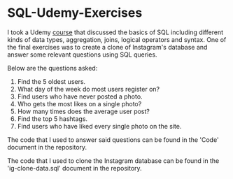 # SQL-Udemy-Exercises

I took a Udemy [course](https://www.udemy.com/the-ultimate-mysql-bootcamp-go-from-sql-beginner-to-expert/learn/v4/) that discussed the basics of SQL including different kinds of data types, aggregation, joins, logical operators and syntax. One of the final exercises was to create a clone of Instagram's database and answer some relevant questions using SQL queries.

Below are the questions asked:

1. Find the 5 oldest users.
2. What day of the week do most users register on?
3. Find users who have never posted a photo.
4. Who gets the most likes on a single photo?
5. How many times does the average user post?
6. Find the top 5 hashtags.
7. Find users who have liked every single photo on the site.

The code that I used to answer said questions can be found in the 'Code' document in the repository.

The code that I used to clone the Instagram database can be found in the 'ig-clone-data.sql' document in the repository.
